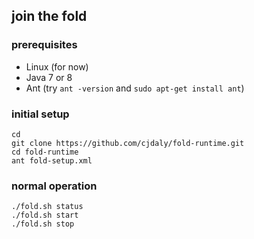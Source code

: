 ## join the fold

### prerequisites

- Linux (for now)
- Java 7 or 8
- Ant (try `ant -version` and `sudo apt-get install ant`)

### initial setup

    cd
    git clone https://github.com/cjdaly/fold-runtime.git
    cd fold-runtime
    ant fold-setup.xml

### normal operation

    ./fold.sh status
    ./fold.sh start
    ./fold.sh stop

